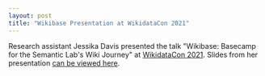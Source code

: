 ```yaml
---
layout: post
title: "Wikibase Presentation at WikidataCon 2021"
---
```

Research assistant Jessika Davis presented the talk "Wikibase: Basecamp for the Semantic Lab's Wiki Journey" at [WikidataCon 2021](https://www.wikidata.org/wiki/Wikidata:WikidataCon_2021/Documentation/List_of_sessions). Slides from her presentation [can be viewed here](https://drive.google.com/file/d/1p0IsAgudw_aMiJd8ukObgIihE3KoYPfT/view).
